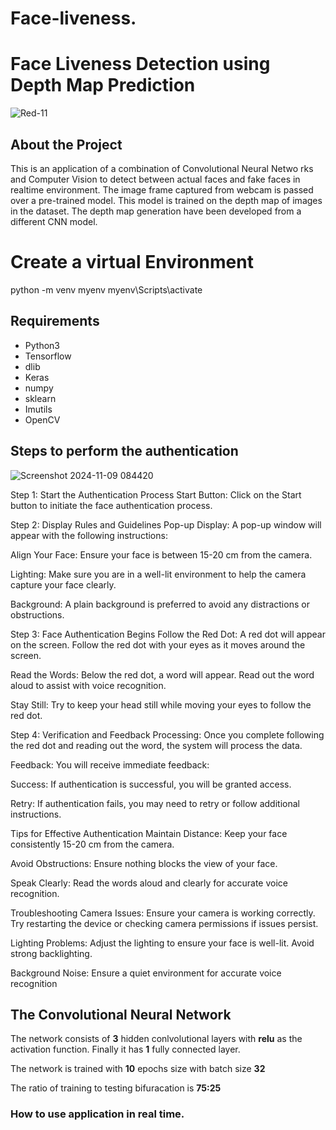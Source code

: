 # Face-liveness.

# Face Liveness Detection using Depth Map Prediction
![Red-_11_](https://github.com/user-attachments/assets/6af8aacc-66aa-4e36-9b1a-b94806d60b1f)
## About the Project

This is an application of a combination of Convolutional Neural Netwo
rks and Computer Vision to detect
between actual faces and fake faces in realtime environment. The image frame captured from webcam is passed over a pre-trained model. This model is trained on the depth map of images in the dataset. The depth map generation have been developed from a different CNN model.

# Create a virtual Environment
python -m venv myenv
myenv\Scripts\activate

## Requirements

* Python3
* Tensorflow
* dlib
* Keras
* numpy
* sklearn
* Imutils
* OpenCV 


## Steps to perform the authentication

![Screenshot 2024-11-09 084420](https://github.com/user-attachments/assets/6a02020c-f82a-4ab1-a248-d4697b86b20e)

Step 1: Start the Authentication Process
Start Button: Click on the Start button to initiate the face authentication process.

Step 2: Display Rules and Guidelines
Pop-up Display: A pop-up window will appear with the following instructions:

Align Your Face: Ensure your face is between 15-20 cm from the camera.

Lighting: Make sure you are in a well-lit environment to help the camera capture your face clearly.

Background: A plain background is preferred to avoid any distractions or obstructions.

Step 3: Face Authentication Begins
Follow the Red Dot: A red dot will appear on the screen. Follow the red dot with your eyes as it moves around the screen.

Read the Words: Below the red dot, a word will appear. Read out the word aloud to assist with voice recognition.

Stay Still: Try to keep your head still while moving your eyes to follow the red dot.

Step 4: Verification and Feedback
Processing: Once you complete following the red dot and reading out the word, the system will process the data.

Feedback: You will receive immediate feedback:

Success: If authentication is successful, you will be granted access.

Retry: If authentication fails, you may need to retry or follow additional instructions.

Tips for Effective Authentication
Maintain Distance: Keep your face consistently 15-20 cm from the camera.

Avoid Obstructions: Ensure nothing blocks the view of your face.

Speak Clearly: Read the words aloud and clearly for accurate voice recognition.

Troubleshooting
Camera Issues: Ensure your camera is working correctly. Try restarting the device or checking camera permissions if issues persist.

Lighting Problems: Adjust the lighting to ensure your face is well-lit. Avoid strong backlighting.

Background Noise: Ensure a quiet environment for accurate voice recognition

## The Convolutional Neural Network

The network consists of **3** hidden conlvolutional layers with **relu** as the activation function. Finally it has **1** fully connected layer.

The network is trained with **10** epochs size with batch size **32**

The ratio of training to testing bifuracation is **75:25**


### How to use application in real time.

